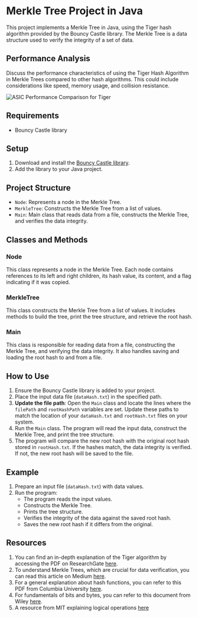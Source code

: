 # Merkle Tree Project in Java

This project implements a Merkle Tree in Java, using the Tiger hash algorithm provided by the Bouncy Castle library. The Merkle Tree is a data structure used to verify the integrity of a set of data.

## Performance Analysis

Discuss the performance characteristics of using the Tiger Hash Algorithm in Merkle Trees compared to other hash algorithms. This could include considerations like speed, memory usage, and collision resistance.

![ASIC Performance Comparison for Tiger](C:\Users\gusta\Downloads\ASIC-performance-comparison-for-Tiger.png)


## Requirements

- Bouncy Castle library
## Setup
1. Download and install the [Bouncy Castle library](https://www.bouncycastle.org/download/bouncy-castle-java/#latest).
2. Add the library to your Java project.

## Project Structure
- `Node`: Represents a node in the Merkle Tree.
- `MerkleTree`: Constructs the Merkle Tree from a list of values.
- `Main`: Main class that reads data from a file, constructs the Merkle Tree, and verifies the data integrity.

## Classes and Methods

### Node
This class represents a node in the Merkle Tree. Each node contains references to its left and right children, its hash value, its content, and a flag indicating if it was copied.

### MerkleTree
This class constructs the Merkle Tree from a list of values. It includes methods to build the tree, print the tree structure, and retrieve the root hash.

### Main
This class is responsible for reading data from a file, constructing the Merkle Tree, and verifying the data integrity. It also handles saving and loading the root hash to and from a file.

## How to Use
1. Ensure the Bouncy Castle library is added to your project.
2. Place the input data file (`dataHash.txt`) in the specified path.
3. **Update the file path**: Open the `Main` class and locate the lines where the `filePath` and `rootHashPath` variables are set. Update these paths to match the location of your `dataHash.txt` and `rootHash.txt` files on your system.
4. Run the `Main` class. The program will read the input data, construct the Merkle Tree, and print the tree structure.
5. The program will compare the new root hash with the original root hash stored in `rootHash.txt`. If the hashes match, the data integrity is verified. If not, the new root hash will be saved to the file.


## Example
1. Prepare an input file (`dataHash.txt`) with data values.
2. Run the program:
   - The program reads the input values.
   - Constructs the Merkle Tree.
   - Prints the tree structure.
   - Verifies the integrity of the data against the saved root hash.
   - Saves the new root hash if it differs from the original.


## Resources
1. You can find an in-depth explanation of the Tiger algorithm by accessing the PDF on ResearchGate [here](https://www.researchgate.net/publication/221327094_Cryptanalysis_of_the_Tiger_Hash_Function).
2. To understand Merkle Trees, which are crucial for data verification, you can read this article on Medium [here](https://medium.com/@rajeevprasanna/understanding-merkle-trees-the-backbone-of-data-verification-13b39af26fff).
3. For a general explanation about hash functions, you can refer to this PDF from Columbia University [here](https://www.cs.columbia.edu/~suman/security_1/crypto_summary.pdf).
4. For fundamentals of bits and bytes, you can refer to this document from Wiley [here](https://catalogimages.wiley.com/images/db/pdf/0471210293.content.pdf).
5. A resource from MIT explaining logical operations [here](http://web.mit.edu/16.070/www/year2001/Boolean.pdf)
